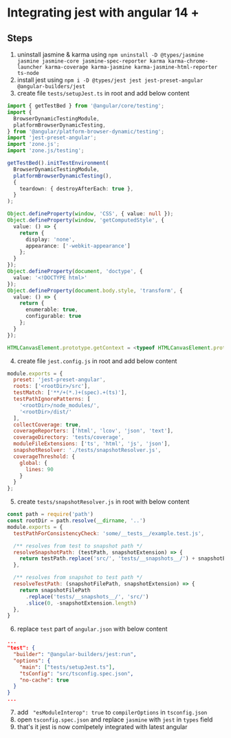 # Integrating jest with angular 14 +

## Steps

1. uninstall jasmine & karma using `npm uninstall -D @types/jasmine jasmine jasmine-core jasmine-spec-reporter karma karma-chrome-launcher karma-coverage karma-jasmine karma-jasmine-html-reporter ts-node`
2. install jest using `npm i -D @types/jest jest jest-preset-angular @angular-builders/jest`
3. create file `tests/setupJest.ts` in root and add below content

```typescript
import { getTestBed } from '@angular/core/testing';
import {
  BrowserDynamicTestingModule,
  platformBrowserDynamicTesting,
} from '@angular/platform-browser-dynamic/testing';
import 'jest-preset-angular';
import 'zone.js';
import 'zone.js/testing';

getTestBed().initTestEnvironment(
  BrowserDynamicTestingModule,
  platformBrowserDynamicTesting(),
  {
    teardown: { destroyAfterEach: true },
  }
);

Object.defineProperty(window, 'CSS', { value: null });
Object.defineProperty(window, 'getComputedStyle', {
  value: () => {
    return {
      display: 'none',
      appearance: ['-webkit-appearance']
    };
  }
});
Object.defineProperty(document, 'doctype', {
  value: '<!DOCTYPE html>'
});
Object.defineProperty(document.body.style, 'transform', {
  value: () => {
    return {
      enumerable: true,
      configurable: true
    };
  }
});

HTMLCanvasElement.prototype.getContext = <typeof HTMLCanvasElement.prototype.getContext>jest.fn();
```

4. create file `jest.config.js` in root and add below content

```javascript
module.exports = {
  preset: 'jest-preset-angular',
  roots: ['<rootDir>/src'],
  testMatch: ['**/+(*.)+(spec).+(ts)'],
  testPathIgnorePatterns: [
    '<rootDir>/node_modules/',
    '<rootDir>/dist/'
  ],
  collectCoverage: true,
  coverageReporters: ['html', 'lcov', 'json', 'text'],
  coverageDirectory: 'tests/coverage',
  moduleFileExtensions: ['ts', 'html', 'js', 'json'],
  snapshotResolver: './tests/snapshotResolver.js',
  coverageThreshold: {
    global: {
      lines: 90
    }
  }
};
```
5. create `tests/snapshotResolver.js` in root with below content
```javascript
const path = require('path')
const rootDir = path.resolve(__dirname, '..')
module.exports = {
  testPathForConsistencyCheck: 'some/__tests__/example.test.js',

  /** resolves from test to snapshot path */
  resolveSnapshotPath: (testPath, snapshotExtension) => {
    return testPath.replace('src/', 'tests/__snapshots__/') + snapshotExtension
  },

  /** resolves from snapshot to test path */
  resolveTestPath: (snapshotFilePath, snapshotExtension) => {
    return snapshotFilePath
      .replace('tests/__snapshots__/', 'src/')
      .slice(0, -snapshotExtension.length)
  },
}
```
6. replace `test` part of `angular.json` with below content

```json
...
"test": {
  "builder": "@angular-builders/jest:run",
  "options": {
    "main": ["tests/setupJest.ts"],
    "tsConfig": "src/tsconfig.spec.json",
    "no-cache": true
  }
}
...
```

7. add ` "esModuleInterop": true` to `compilerOptions` in `tsconfig.json`
8. open `tsconfig.spec.json` and replace `jasmine` with `jest` in `types` field
9. that's it jest is now comlpetely integrated with latest angular
